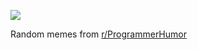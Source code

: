 ![](https://preview.redd.it/l2m68bu4tetd1.png?width=640&crop=smart&auto=webp&s=299e3c866b84fcf2200e2baa3036001572547a0d)

 Random memes from [r/ProgrammerHumor](https://www.reddit.com/r/ProgrammerHumor/)
